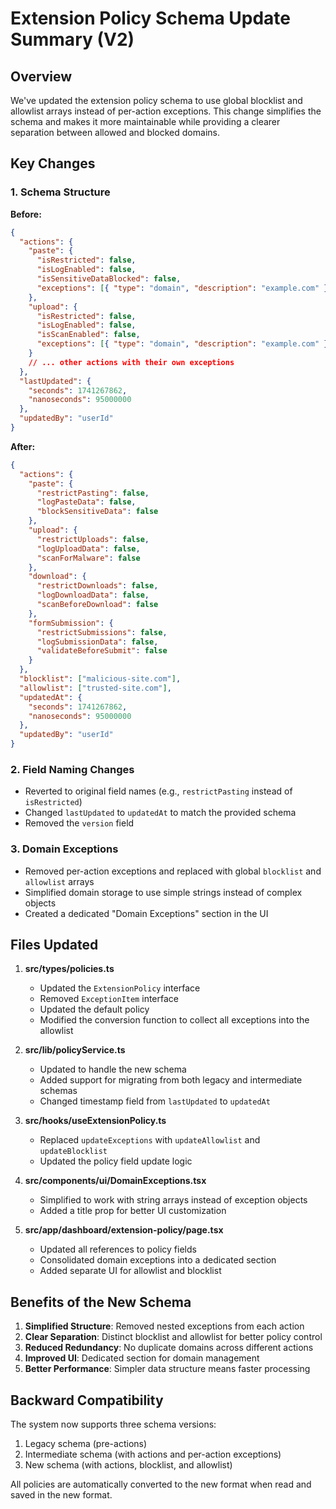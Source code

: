 # Extension Policy Schema Update Summary (V2)

## Overview

We've updated the extension policy schema to use global blocklist and allowlist arrays instead of per-action exceptions. This change simplifies the schema and makes it more maintainable while providing a clearer separation between allowed and blocked domains.

## Key Changes

### 1. Schema Structure

**Before:**

```json
{
  "actions": {
    "paste": {
      "isRestricted": false,
      "isLogEnabled": false,
      "isSensitiveDataBlocked": false,
      "exceptions": [{ "type": "domain", "description": "example.com" }]
    },
    "upload": {
      "isRestricted": false,
      "isLogEnabled": false,
      "isScanEnabled": false,
      "exceptions": [{ "type": "domain", "description": "example.com" }]
    }
    // ... other actions with their own exceptions
  },
  "lastUpdated": {
    "seconds": 1741267862,
    "nanoseconds": 95000000
  },
  "updatedBy": "userId"
}
```

**After:**

```json
{
  "actions": {
    "paste": {
      "restrictPasting": false,
      "logPasteData": false,
      "blockSensitiveData": false
    },
    "upload": {
      "restrictUploads": false,
      "logUploadData": false,
      "scanForMalware": false
    },
    "download": {
      "restrictDownloads": false,
      "logDownloadData": false,
      "scanBeforeDownload": false
    },
    "formSubmission": {
      "restrictSubmissions": false,
      "logSubmissionData": false,
      "validateBeforeSubmit": false
    }
  },
  "blocklist": ["malicious-site.com"],
  "allowlist": ["trusted-site.com"],
  "updatedAt": {
    "seconds": 1741267862,
    "nanoseconds": 95000000
  },
  "updatedBy": "userId"
}
```

### 2. Field Naming Changes

- Reverted to original field names (e.g., `restrictPasting` instead of `isRestricted`)
- Changed `lastUpdated` to `updatedAt` to match the provided schema
- Removed the `version` field

### 3. Domain Exceptions

- Removed per-action exceptions and replaced with global `blocklist` and `allowlist` arrays
- Simplified domain storage to use simple strings instead of complex objects
- Created a dedicated "Domain Exceptions" section in the UI

## Files Updated

1. **src/types/policies.ts**

   - Updated the `ExtensionPolicy` interface
   - Removed `ExceptionItem` interface
   - Updated the default policy
   - Modified the conversion function to collect all exceptions into the allowlist

2. **src/lib/policyService.ts**

   - Updated to handle the new schema
   - Added support for migrating from both legacy and intermediate schemas
   - Changed timestamp field from `lastUpdated` to `updatedAt`

3. **src/hooks/useExtensionPolicy.ts**

   - Replaced `updateExceptions` with `updateAllowlist` and `updateBlocklist`
   - Updated the policy field update logic

4. **src/components/ui/DomainExceptions.tsx**

   - Simplified to work with string arrays instead of exception objects
   - Added a title prop for better UI customization

5. **src/app/dashboard/extension-policy/page.tsx**
   - Updated all references to policy fields
   - Consolidated domain exceptions into a dedicated section
   - Added separate UI for allowlist and blocklist

## Benefits of the New Schema

1. **Simplified Structure**: Removed nested exceptions from each action
2. **Clear Separation**: Distinct blocklist and allowlist for better policy control
3. **Reduced Redundancy**: No duplicate domains across different actions
4. **Improved UI**: Dedicated section for domain management
5. **Better Performance**: Simpler data structure means faster processing

## Backward Compatibility

The system now supports three schema versions:

1. Legacy schema (pre-actions)
2. Intermediate schema (with actions and per-action exceptions)
3. New schema (with actions, blocklist, and allowlist)

All policies are automatically converted to the new format when read and saved in the new format.
